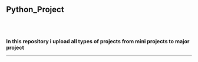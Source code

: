 <b> <h2> Python_Project </h2> <b>
<br> <br>
<p>In this repository i upload all types of projects from mini projects to major project </p>
<hr>
